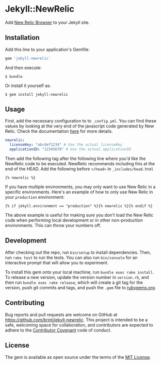 # Jekyll::NewRelic

Add [New Relic Browser](https://newrelic.com/browser-monitoring) to your Jekyll site.

## Installation

Add this line to your application's Gemfile:

```ruby
gem 'jekyll-newrelic'
```

And then execute:

    $ bundle

Or install it yourself as:

    $ gem install jekyll-newrelic

## Usage

First, add the necessary configuration to to `_config.yml`. You can find these values by looking at the very end of the javascript code generated by New Relic. Check the documentation [here](https://docs.newrelic.com/docs/browser/new-relic-browser/installation-configuration/copying-your-browser-monitoring-license-key-app-id) for more details.

```yaml
newrelic:
  licenseKey: "abcdef1234" # Use the actual licenseKey
  applicationID: "12345678" # Use the actual applicationID
```

Then add the following tag after the following line where you'd like the NewRelic code to be executed. NewRelic recommends including this at the end of the HEAD. Add the following before `</head>` in `_includes/head.html`

```liquid
{% newrelic %}
```

If you have multiple environments, you may only want to use New Relic in a specific environments. Here's an example of how to only use New Relic in your `production` environment:

```liquid
{% if jekyll.environment == "production" %}{% newrelic %}{% endif %}
```

The above example is useful for making sure you don't load the New Relic code when performing local development or in other non-production environments. This can throw your numbers off.

## Development

After checking out the repo, run `bin/setup` to install dependencies. Then, run `rake test` to run the tests. You can also run `bin/console` for an interactive prompt that will allow you to experiment.

To install this gem onto your local machine, run `bundle exec rake install`. To release a new version, update the version number in `version.rb`, and then run `bundle exec rake release`, which will create a git tag for the version, push git commits and tags, and push the `.gem` file to [rubygems.org](https://rubygems.org).

## Contributing

Bug reports and pull requests are welcome on GitHub at https://github.com/brint/jekyll-newrelic. This project is intended to be a safe, welcoming space for collaboration, and contributors are expected to adhere to the [Contributor Covenant](http://contributor-covenant.org) code of conduct.

## License

The gem is available as open source under the terms of the [MIT License](http://opensource.org/licenses/MIT).
